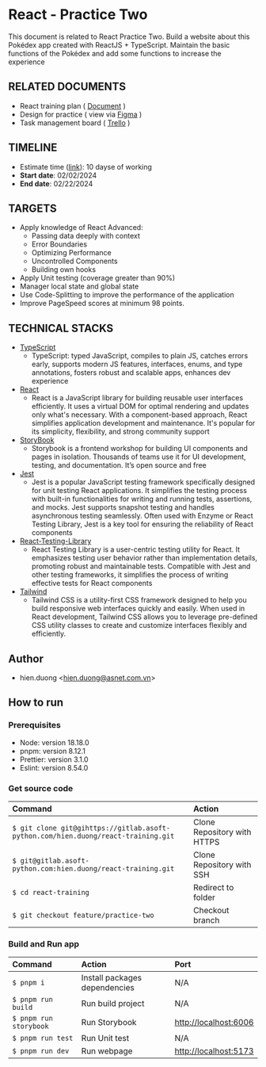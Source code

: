 # React - Practice Two

This document is related to React Practice Two. Build a website about this Pokédex app created with ReactJS + TypeScript. Maintain the basic functions of the Pokédex and add some functions to increase the experience

## RELATED DOCUMENTS

* React training plan ( [Document](https://docs.google.com/document/d/1FccvCvbxBk1a0DATS9KPbAoABbeDIx4MLeRZ_N536wI/edit) )
* Design for practice ( view via [Figma](https://www.figma.com/file/HYzBfb62C1hdppcLrrE3WY/big-dev-soon-pokedex?type=design&mode=design&t=6DnO2L6esL8jhTsT-0) )
* Task management board ( [Trello](https://trello.com/b/3RDyqziK/bghtraining-hienduong-react-training-plan-basic-concept) )

## TIMELINE

* Estimate time ([link](https://docs.google.com/document/d/1As_O0q9EB18ZCJigGJOKZBXhNXgbZHnmvTyPs4vYvHA/edit#heading=h.2plc81jtb936)): 10 dayse of working
* **Start date**: 02/02/2024
* **End date**: 02/22/2024

## TARGETS

* Apply knowledge of React Advanced:
  * Passing data deeply with context
  * Error Boundaries
  * Optimizing Performance
  * Uncontrolled Components
  * Building own hooks
* Apply Unit testing (coverage greater than 90%)
* Manager local state and global state
* Use Code-Splitting to improve the performance of the application
* Improve PageSpeed scores at minimum 98 points.

## TECHNICAL STACKS

* [TypeScript](https://www.typescriptlang.org/)
  * TypeScript: typed JavaScript, compiles to plain JS, catches errors early, supports modern JS features, interfaces, enums, and type annotations, fosters robust and scalable apps, enhances dev experience
* [React](https://react.dev/learn)
  * React is a JavaScript library for building reusable user interfaces efficiently. It uses a virtual DOM for optimal rendering and updates only what's necessary. With a component-based approach, React simplifies application development and maintenance. It's popular for its simplicity, flexibility, and strong community support
* [StoryBook](https://storybook.js.org/docs/get-started/install)
  * Storybook is a frontend workshop for building UI components and pages in isolation. Thousands of teams use it for UI development, testing, and documentation. It’s open source and free
* [Jest](https://jestjs.io/docs/setup-teardown)
  * Jest is a popular JavaScript testing framework specifically designed for unit testing React applications. It simplifies the testing process with built-in functionalities for writing and running tests, assertions, and mocks. Jest supports snapshot testing and handles asynchronous testing seamlessly. Often used with Enzyme or React Testing Library, Jest is a key tool for ensuring the reliability of React components
* [React-Testing-Library](https://github.com/testing-library/react-testing-library)
  * React Testing Library is a user-centric testing utility for React. It emphasizes testing user behavior rather than implementation details, promoting robust and maintainable tests. Compatible with Jest and other testing frameworks, it simplifies the process of writing effective tests for React components
* [Tailwind](https://tailwindui.com/documentation)
  * Tailwind CSS is a utility-first CSS framework designed to help you build responsive web interfaces quickly and easily. When used in React development, Tailwind CSS allows you to leverage pre-defined CSS utility classes to create and customize interfaces flexibly and efficiently.

## Author

* hien.duong <[hien.duong@asnet.com.vn](hien.duong@asnet.com.vn)>

## How to run

### Prerequisites

* Node: version 18.18.0
* pnpm: version 8.12.1
* Prettier: version 3.1.0
* Eslint: version 8.54.0

### Get source code

| Command                                                                           | Action                        |
| :-------------------------------------------------------------------------------- | :---------------------------- |
| `$ git clone git@gihttps://gitlab.asoft-python.com/hien.duong/react-training.git` | Clone Repository with HTTPS   |
| `$ git@gitlab.asoft-python.com:hien.duong/react-training.git`                     | Clone Repository with SSH     |
| `$ cd react-training`                                                             | Redirect to folder            |
| `$ git checkout feature/practice-two`                                             | Checkout branch               |

### Build and Run app

| Command                                                              | Action                        | Port                    |
| :------------------------------------------------------------------- | :---------------------------- | :---------------------- |
| `$ pnpm i`                                                           | Install packages dependencies | N/A                     |
| `$ pnpm run build`                                                   | Run build project             | N/A                     |
| `$ pnpm run storybook`                                               | Run Storybook                 | <http://localhost:6006> |
| `$ pnpm run test`                                                    | Run Unit test                 | N/A                     |
| `$ pnpm run dev`                                                     | Run webpage                   | <http://localhost:5173> |

